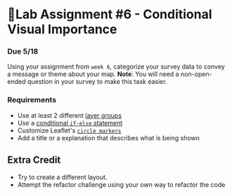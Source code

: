 # 📝Lab Assignment #6 - Conditional Visual Importance

### Due 5/18

Using your assignment from `week 6`, categorize your survey data to convey a message or theme about your map. **Note**: You will need a non-open-ended question in your survey to make this task easier.

### Requirements

- Use at least 2 different [layer groups](https://leafletjs.com/reference-1.7.1.html#featuregroup) 
- Use a [conditional `if-else` statement](https://developer.mozilla.org/en-US/docs/Web/JavaScript/Reference/Statements/if...else)
- Customize Leaflet's [`circle markers`](https://leafletjs.com/reference-1.7.1.html#circlemarker)
- Add a title or a explanation that describes what is being shown

## Extra Credit

- Try to create a different layout.
- Attempt the refactor challenge using your own way to refactor the code